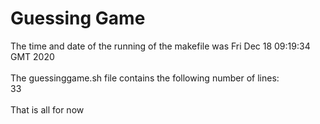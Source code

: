 # Guessing Game
The time and date of the running of the makefile was Fri Dec 18 09:19:34 GMT 2020 
<br>
<br>
The guessinggame.sh file contains the following number of lines:
<br>
33
<br>
<br>
That is all for now
<br>
